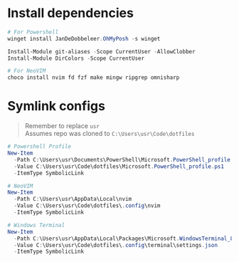 # Install dependencies

```ps1
# For Powershell
winget install JanDeDobbeleer.OhMyPosh -s winget

Install-Module git-aliases -Scope CurrentUser -AllowClobber
Install-Module DirColors -Scope CurrentUser

# For NeoVIM
choco install nvim fd fzf make mingw ripgrep omnisharp
```

# Symlink configs

> Remember to replace `usr`  
> Assumes repo was cloned to `C:\Users\usr\Code\dotfiles`

```ps1
# Powershell Profile
New-Item
  -Path C:\Users\usr\Documents\PowerShell\Microsoft.PowerShell_profile.ps1
  -Value C:\Users\usr\Code\dotfiles\Microsoft.PowerShell_profile.ps1
  -ItemType SymbolicLink

# NeoVIM
New-Item
  -Path C:\Users\usr\AppData\Local\nvim
  -Value C:\Users\usr\Code\dotfiles\.config\nvim
  -ItemType SymbolicLink

# Windows Terminal
New-Item
  -Path C:\Users\usr\AppData\Local\Packages\Microsoft.WindowsTerminal_8wekyb3d8bbwe\LocalState\settings.json
  -Value C:\Users\usr\Code\dotfiles\.config\terminal\settings.json
  -ItemType SymbolicLink
```
